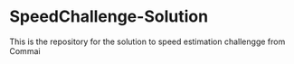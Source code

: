 # SpeedChallenge-Solution


This is the repository for the solution to speed estimation challengge from Commai

